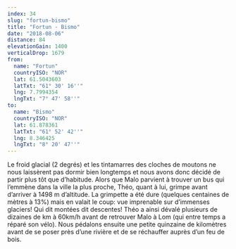 ```yaml
---
index: 34
slug: "fortun-bismo"
title: "Fortun - Bismo"
date: "2018-08-06"
distance: 84
elevationGain: 1400
verticalDrop: 1679
from:
  name: "Fortun"
  countryISO: "NOR"
  lat: 61.5043603
  latTxt: "61° 30' 16''"
  lng: 7.7994354
  lngTxt: "7° 47' 58''"
to:
  name: "Bismo"
  countryISO: "NOR"
  lat: 61.878361
  latTxt: "61° 52' 42''"
  lng: 8.346425
  lngTxt: "8° 20' 47''"
---
```


Le froid glacial (2 degrés) et les tintamarres des cloches de moutons ne nous laissèrent pas dormir bien longtemps et nous avons donc décidé de partir plus tôt que d’habitude. Alors que Malo parvient à trouver un bus qui l’emmène dans la ville la plus proche, Théo, quant à lui, grimpe avant d’arriver à 1498 m d’altitude. La grimpette a été dure (quelques centaines de mètres à 13%) mais en valait le coup: vue imprenable sur d’immenses glaciers! Qui dit montées dit descentes! Théo a ainsi dévalé plusieurs de dizaines de km à 60km/h avant de retrouver Malo à Lom (qui entre temps a réparé son vélo). Nous pédalons ensuite une petite quinzaine de kilomètres avant de se poser près d’une rivière et de se réchauffer auprès d’un feu de bois.
